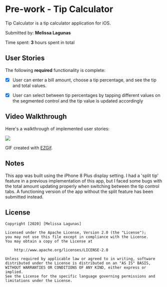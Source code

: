 # Pre-work - Tip Calculator

Tip Calculator is a tip calculator application for iOS.

Submitted by: **Melissa Lagunas**

Time spent: **3** hours spent in total

## User Stories

The following **required** functionality is complete:

* [x] User can enter a bill amount, choose a tip percentage, and see the tip and total values.
* [x] User can select between tip percentages by tapping different values on the segmented control and the tip value is updated accordingly



## Video Walkthrough

Here's a walkthrough of implemented user stories:

![](https://i.imgur.com/IHRB35S.gif)


GIF created with [EZGif](https://ezgif.com/).

## Notes

This app was built using the iPhone 8 Plus display setting. 
I had a 'split tip' feature in a previous implementation of this app, but I faced some bugs with the total amount updating properly when switching between the tip control tabs. A functioning version of the app without the split feature has been submitted instead.

## License

    Copyright [2020] [Melissa Lagunas]

    Licensed under the Apache License, Version 2.0 (the "License");
    you may not use this file except in compliance with the License.
    You may obtain a copy of the License at

        http://www.apache.org/licenses/LICENSE-2.0

    Unless required by applicable law or agreed to in writing, software
    distributed under the License is distributed on an "AS IS" BASIS,
    WITHOUT WARRANTIES OR CONDITIONS OF ANY KIND, either express or implied.
    See the License for the specific language governing permissions and
    limitations under the License.
